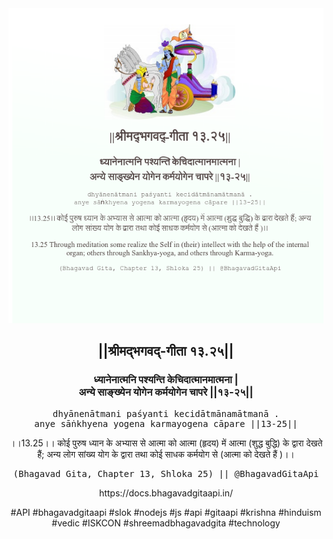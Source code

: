 <img src="../../asset/BG_13_25.png"/>
<center><h2>||श्रीमद्‍भगवद्‍-गीता १३.२५||</h2>
<h3>ध्यानेनात्मनि पश्यन्ति केचिदात्मानमात्मना |<br/>अन्ये साङ्ख्येन योगेन कर्मयोगेन चापरे ||१३-२५||</h3>
<pre>dhyānenātmani paśyanti kecidātmānamātmanā .<br/>anye sāṅkhyena yogena karmayogena cāpare ||13-25||</pre>
<p>।।13.25।। कोई पुरुष ध्यान के अभ्यास से आत्मा को आत्मा (हृदय) में आत्मा (शुद्ध बुद्धि) के द्वारा देखते हैं; अन्य लोग सांख्य योग के द्वारा तथा कोई साधक कर्मयोग से (आत्मा को देखते हैं )।।</p>
<pre>(Bhagavad Gita, Chapter 13, Shloka 25) || @BhagavadGitaApi</pre><p>https://docs.bhagavadgitaapi.in/</p><p>#API #bhagavadgitaapi #slok #nodejs #js #api #gitaapi #krishna #hinduism #vedic #ISKCON #shreemadbhagavadgita #technology</p></center>
